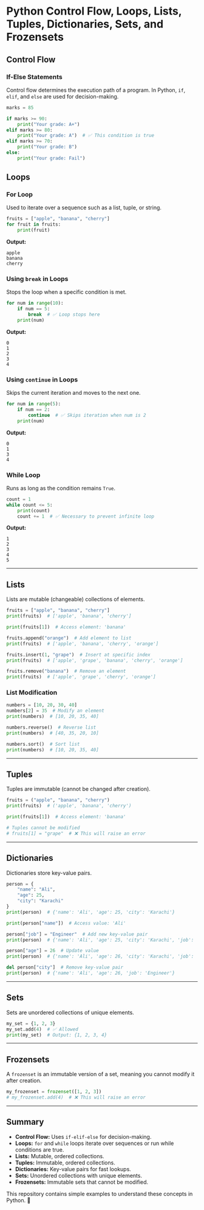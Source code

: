 # Python Control Flow, Loops, Lists, Tuples, Dictionaries, Sets, and Frozensets

## Control Flow

### If-Else Statements
Control flow determines the execution path of a program. In Python, `if`, `elif`, and `else` are used for decision-making.

```python
marks = 85

if marks >= 90:
    print("Your grade: A+")
elif marks >= 80:
    print("Your grade: A")  # ✅ This condition is true
elif marks >= 70:
    print("Your grade: B")
else:
    print("Your grade: Fail")
```

## Loops

### For Loop
Used to iterate over a sequence such as a list, tuple, or string.

```python
fruits = ["apple", "banana", "cherry"]
for fruit in fruits:
    print(fruit)
```

**Output:**
```
apple
banana
cherry
```

### Using `break` in Loops
Stops the loop when a specific condition is met.

```python
for num in range(10):
    if num == 5:
        break  # ✅ Loop stops here
    print(num)
```

**Output:**
```
0
1
2
3
4
```

### Using `continue` in Loops
Skips the current iteration and moves to the next one.

```python
for num in range(5):
    if num == 2:
        continue  # ✅ Skips iteration when num is 2
    print(num)
```

**Output:**
```
0
1
3
4
```

### While Loop
Runs as long as the condition remains `True`.

```python
count = 1
while count <= 5:
    print(count)
    count += 1  # ✅ Necessary to prevent infinite loop
```

**Output:**
```
1
2
3
4
5
```

---

## Lists

Lists are mutable (changeable) collections of elements.

```python
fruits = ["apple", "banana", "cherry"]
print(fruits)  # ['apple', 'banana', 'cherry']

print(fruits[1])  # Access element: 'banana'

fruits.append("orange")  # Add element to list
print(fruits)  # ['apple', 'banana', 'cherry', 'orange']

fruits.insert(1, "grape")  # Insert at specific index
print(fruits)  # ['apple', 'grape', 'banana', 'cherry', 'orange']

fruits.remove("banana")  # Remove an element
print(fruits)  # ['apple', 'grape', 'cherry', 'orange']
```

### List Modification

```python
numbers = [10, 20, 30, 40]
numbers[2] = 35  # Modify an element
print(numbers)  # [10, 20, 35, 40]

numbers.reverse()  # Reverse list
print(numbers)  # [40, 35, 20, 10]

numbers.sort()  # Sort list
print(numbers)  # [10, 20, 35, 40]
```

---

## Tuples

Tuples are immutable (cannot be changed after creation).

```python
fruits = ("apple", "banana", "cherry")
print(fruits)  # ('apple', 'banana', 'cherry')

print(fruits[1])  # Access element: 'banana'

# Tuples cannot be modified
# fruits[1] = "grape"  # ❌ This will raise an error
```

---

## Dictionaries

Dictionaries store key-value pairs.

```python
person = {
    "name": "Ali",
    "age": 25,
    "city": "Karachi"
}
print(person)  # {'name': 'Ali', 'age': 25, 'city': 'Karachi'}

print(person["name"])  # Access value: 'Ali'

person["job"] = "Engineer"  # Add new key-value pair
print(person)  # {'name': 'Ali', 'age': 25, 'city': 'Karachi', 'job': 'Engineer'}

person["age"] = 26  # Update value
print(person)  # {'name': 'Ali', 'age': 26, 'city': 'Karachi', 'job': 'Engineer'}

del person["city"]  # Remove key-value pair
print(person)  # {'name': 'Ali', 'age': 26, 'job': 'Engineer'}
```

---

## Sets

Sets are unordered collections of unique elements.

```python
my_set = {1, 2, 3}
my_set.add(4)  # ✅ Allowed
print(my_set)  # Output: {1, 2, 3, 4}
```

---

## Frozensets

A `frozenset` is an immutable version of a set, meaning you cannot modify it after creation.

```python
my_frozenset = frozenset([1, 2, 3])
# my_frozenset.add(4)  # ❌ This will raise an error
```

---

## Summary

- **Control Flow:** Uses `if-elif-else` for decision-making.
- **Loops:** `for` and `while` loops iterate over sequences or run while conditions are true.
- **Lists:** Mutable, ordered collections.
- **Tuples:** Immutable, ordered collections.
- **Dictionaries:** Key-value pairs for fast lookups.
- **Sets:** Unordered collections with unique elements.
- **Frozensets:** Immutable sets that cannot be modified.

This repository contains simple examples to understand these concepts in Python. 🚀

